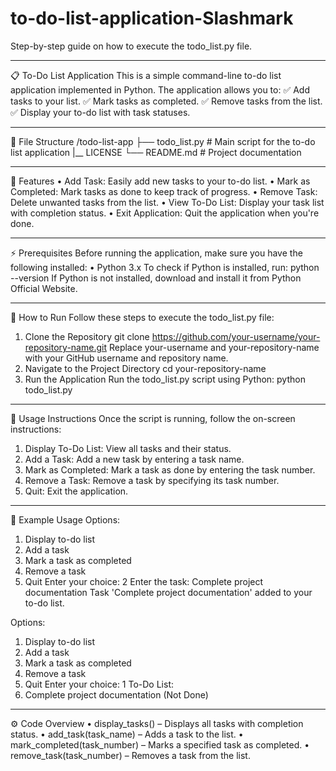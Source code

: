 # to-do-list-application-Slashmark

Step-by-step guide on how to execute the todo_list.py file.
________________________________________
📋 To-Do List Application
This is a simple command-line to-do list application implemented in Python. The application allows you to:
✅ Add tasks to your list.
✅ Mark tasks as completed.
✅ Remove tasks from the list.
✅ Display your to-do list with task statuses.
________________________________________
📂 File Structure
/todo-list-app
├── todo_list.py      # Main script for the to-do list application
|__ LICENSE
└── README.md         # Project documentation
________________________________________
🚀 Features
•	Add Task: Easily add new tasks to your to-do list.
•	Mark as Completed: Mark tasks as done to keep track of progress.
•	Remove Task: Delete unwanted tasks from the list.
•	View To-Do List: Display your task list with completion status.
•	Exit Application: Quit the application when you're done.
________________________________________
⚡️ Prerequisites
Before running the application, make sure you have the following installed:
•	Python 3.x
To check if Python is installed, run:
python --version
If Python is not installed, download and install it from Python Official Website.
________________________________________
📖 How to Run
Follow these steps to execute the todo_list.py file:
1. Clone the Repository
git clone https://github.com/your-username/your-repository-name.git
Replace your-username and your-repository-name with your GitHub username and repository name.
2. Navigate to the Project Directory
cd your-repository-name
3. Run the Application
Run the todo_list.py script using Python:
python todo_list.py
________________________________________
📝 Usage Instructions
Once the script is running, follow the on-screen instructions:
1.	Display To-Do List: View all tasks and their status.
2.	Add a Task: Add a new task by entering a task name.
3.	Mark as Completed: Mark a task as done by entering the task number.
4.	Remove a Task: Remove a task by specifying its task number.
5.	Quit: Exit the application.
________________________________________
📌 Example Usage
Options:
1. Display to-do list
2. Add a task
3. Mark a task as completed
4. Remove a task
5. Quit
Enter your choice: 2
Enter the task: Complete project documentation
Task 'Complete project documentation' added to your to-do list.

Options:
1. Display to-do list
2. Add a task
3. Mark a task as completed
4. Remove a task
5. Quit
Enter your choice: 1
To-Do List:
1. Complete project documentation (Not Done)
________________________________________
⚙️ Code Overview
•	display_tasks() – Displays all tasks with completion status.
•	add_task(task_name) – Adds a task to the list.
•	mark_completed(task_number) – Marks a specified task as completed.
•	remove_task(task_number) – Removes a task from the list.

